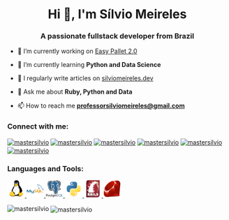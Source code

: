 <h1 align="center">Hi 👋, I'm Sílvio Meireles</h1>
<h3 align="center">A passionate fullstack developer from Brazil</h3>

- 🔭 I’m currently working on [Easy Pallet 2.0](https://easypallet.app)

- 🌱 I’m currently learning **Python and Data Science**

- 📝 I regularly write articles on [silviomeireles.dev](silviomeireles.dev)

- 💬 Ask me about **Ruby, Python and Data**

- 📫 How to reach me **professorsilviomeireles@gmail.com**

<h3 align="left">Connect with me:</h3>
<p align="left">
<a href="https://fb.com/mastersilvio" target="blank"><img align="center" src="https://cdn.jsdelivr.net/npm/simple-icons@3.0.1/icons/facebook.svg" alt="mastersilvio" height="30" width="40" /></a>
<a href="https://instagram.com/mastersilvio" target="blank"><img align="center" src="https://cdn.jsdelivr.net/npm/simple-icons@3.0.1/icons/instagram.svg" alt="mastersilvio" height="30" width="40" /></a>
<a href="https://twitter.com/mastersilvio" target="blank"><img align="center" src="https://cdn.jsdelivr.net/npm/simple-icons@3.0.1/icons/twitter.svg" alt="mastersilvio" height="30" width="40" /></a>
<a href="https://linkedin.com/in/mastersilvio" target="blank"><img align="center" src="https://cdn.jsdelivr.net/npm/simple-icons@3.0.1/icons/linkedin.svg" alt="mastersilvio" height="30" width="40" /></a>
<a href="https://dev.to/mastersilvio" target="blank"><img align="center" src="https://cdn.jsdelivr.net/npm/simple-icons@3.0.1/icons/dev-dot-to.svg" alt="mastersilvio" height="30" width="40" /></a>
<a href="https://kaggle.com/mastersilvio" target="blank"><img align="center" src="https://cdn.jsdelivr.net/npm/simple-icons@3.0.1/icons/kaggle.svg" alt="mastersilvio" height="30" width="40" /></a>
</p>

<h3 align="left">Languages and Tools:</h3>
<p align="left"> <a href="https://www.linux.org/" target="_blank"> <img src="https://raw.githubusercontent.com/devicons/devicon/master/icons/linux/linux-original.svg" alt="linux" width="40" height="40"/> </a> <a href="https://www.mysql.com/" target="_blank"> <img src="https://raw.githubusercontent.com/devicons/devicon/master/icons/mysql/mysql-original-wordmark.svg" alt="mysql" width="40" height="40"/> </a> <a href="https://www.postgresql.org" target="_blank"> <img src="https://raw.githubusercontent.com/devicons/devicon/master/icons/postgresql/postgresql-original-wordmark.svg" alt="postgresql" width="40" height="40"/> </a> <a href="https://www.python.org" target="_blank"> <img src="https://raw.githubusercontent.com/devicons/devicon/master/icons/python/python-original.svg" alt="python" width="40" height="40"/> </a> <a href="https://rubyonrails.org" target="_blank"> <img src="https://raw.githubusercontent.com/devicons/devicon/master/icons/rails/rails-original-wordmark.svg" alt="rails" width="40" height="40"/> </a> <a href="https://www.ruby-lang.org/en/" target="_blank"> <img src="https://raw.githubusercontent.com/devicons/devicon/master/icons/ruby/ruby-original.svg" alt="ruby" width="40" height="40"/> </a> </p>

<p><img align="left" src="https://github-readme-stats.vercel.app/api/top-langs?username=mastersilvio&show_icons=true&locale=en&layout=compact" alt="mastersilvio" /></p>

<p>&nbsp;<img align="center" src="https://github-readme-stats.vercel.app/api?username=mastersilvio&show_icons=true&locale=en" alt="mastersilvio" /></p>
